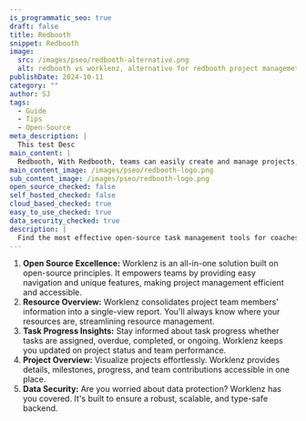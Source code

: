 ```yaml
---
is_programmatic_seo: true
draft: false
title: Redbooth
snippet: Redbooth
image:
  src: /images/pseo/redbooth-alternative.png
  alt: redbooth vs worklenz, alternative for redbooth project managemet tool, task management, resource management, productivity
publishDate: 2024-10-11
category: ""
author: SJ
tags:
  - Guide
  - Tips
  - Open-Source
meta_description: |
  This test Desc
main_content: |
  Redbooth, With Redbooth, teams can easily create and manage projects, assign tasks, track progress, and collaborate seamlessly.
main_content_image: /images/pseo/redbooth-logo.png
sub_content_image: /images/pseo/redbooth-logo.png
open_source_checked: false
self_hosted_checked: false
cloud_based_checked: true
easy_to_use_checked: true
data_security_checked: true
description: |
  Find the most effective open-source task management tools for coaches on our platform. Simplify your coaching tasks and boost productivity with these tools.
---
```

1. **Open Source Excellence:** Worklenz is an all-in-one solution built on open-source principles. It empowers teams by providing easy navigation and unique features, making project management efficient and accessible.
2. **Resource Overview:** Worklenz consolidates project team members' information into a single-view report. You'll always know where your resources are, streamlining resource management.
3. **Task Progress Insights:** Stay informed about task progress whether tasks are assigned, overdue, completed, or ongoing. Worklenz keeps you updated on project status and team performance.
4. **Project Overview:** Visualize projects effortlessly. Worklenz provides details, milestones, progress, and team contributions accessible in one place.
5. **Data Security:** Are you worried about data protection? Worklenz has you covered. It's built to ensure a robust, scalable, and type-safe backend.